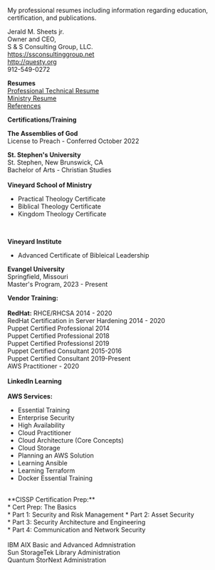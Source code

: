 My professional resumes including information regarding
education, certification, and publications.

Jerald M. Sheets jr.<br>
Owner and CEO,<br>
S & S Consulting Group, LLC.<br>
https://ssconsultinggroup.net<br>
http://questy.org<br>
912-549-0272<br>

**Resumes**<br>
[Professional Technical Resume](https://github.com/cvquesty/Resume/raw/master/resume.pdf)<br>
[Ministry Resume](https://github.com/cvquesty/Resume/raw/master/Ministry_Resume.pdf)<br>
[References](https://github.com/cvquesty/Resume/raw/master/references.pdf)<br>

**Certifications/Training**<br>

**The Assemblies of God**<br>
License to Preach - Conferred October 2022<br>

**St. Stephen's University**<br>
St. Stephen, New Brunswick, CA<br>
Bachelor of Arts - Christian Studies<br>
<br>
**Vineyard School of Ministry**<br>
* Practical Theology Certificate<br>
* Biblical Theology Certificate<br>
* Kingdom Theology Certificate<br>
<br>

**Vineyard Institute**<br>
* Advanced Certificate of Bibleical Leadership<br>

**Evangel University**<br>
Springfield, Missouri<br>
Master's Program, 2023 - Present

**Vendor Training:**<br>
<br>
**RedHat:**
RHCE/RHCSA 2014 - 2020<br>
RedHat Certification in Server Hardening 2014 - 2020<br>
Puppet Certified Professional 2014<br>
Puppet Certified Professional 2018<br>
Puppet Certified Professionsl 2019<br>
Puppet Certified Consultant 2015-2016<br>
Puppet Certified Consultant 2019-Present<br>
AWS Practitioner - 2020<br>
<br>
**LinkedIn Learning**<br>
<br>
**AWS Services:**<br>
* Essential Training<br>
* Enterprise Security<br>
* High Availability<br>
* Cloud Practitioner<br>
* Cloud Architecture (Core Concepts)<br>
* Cloud Storage<br>
* Planning an AWS Solution<br>
* Learning Ansible<br>
* Learning Terraform<br>
* Docker Essential Training<br>
<br>
**CISSP Certification Prep:**<br>
* Cert Prep: The Basics<br>
* Part 1: Security and Risk Management<nr>
* Part 2: Asset Security<br>
* Part 3: Security Architecture and Engineering<br>
* Part 4: Communication and Network Security<br>
<br>
IBM AIX Basic and Advanced Admnistration<br>
Sun StorageTek Library Administration<br>
Quantum StorNext Administration<br>
